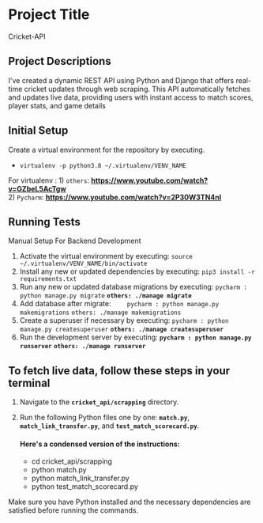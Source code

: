 
# Project Title

Cricket-API


## Project Descriptions
I've created a dynamic REST API using Python and Django that offers real-time cricket updates through web scraping. This API automatically fetches and updates live data, providing users with instant access to match scores, player stats, and game details
## Initial Setup
Create a virtual environment for the repository by executing.
*     virtualenv -p python3.8 ~/.virtualenv/VENV_NAME
For virtualenv :
    1) `others`: **https://www.youtube.com/watch?v=GZbeL5AcTgw**  
    2) `Pycharm`: **https://www.youtube.com/watch?v=2P30W3TN4nI**
## Running Tests

Manual Setup For Backend Development
1) Activate the virtual environment by executing:
    `source ~/.virtualenv/VENV_NAME/bin/activate`
2) Install any new or updated dependencies by executing:
    `pip3 install -r requirements.txt` 
3) Run any new or updated database migrations by executing:
    `pycharm : python manage.py migrate`
    **`others: ./manage migrate`**
4) Add database after migrate:
`    pycharm : python manage.py makemigrations`
     `others: ./manage makemigrations`
5) Create a superuser if necessary by executing:
    `pycharm : python manage.py createsuperuser`
    **`others: ./manage createsuperuser`**
6) Run the development server by executing:
    **`pycharm : python manage.py runserver`**
    **`others: ./manage runserver`**

## To fetch live data, follow these steps in your terminal

1) Navigate to the **`cricket_api/scrapping`** directory.
2) Run the following Python files one by one: **`match.py`**, **`match_link_transfer.py`**, and **`test_match_scorecard.py`**.
    
    #### Here's a condensed version of the instructions:
   * cd cricket_api/scrapping
   * python match.py
   * python match_link_transfer.py
   * python test_match_scorecard.py
   
Make sure you have Python installed and the necessary dependencies are satisfied before running the commands.